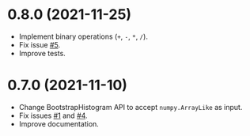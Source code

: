 # 0.8.0 (2021-11-25)

  - Implement binary operations (`+`, `-`, `*`, `/`).
  - Fix issue [#5](https://github.com/davehadley/bootstraphistogram/issues/5).
  - Improve tests.

# 0.7.0 (2021-11-10)

- Change BootstrapHistogram API to accept `numpy.ArrayLike` as input. 
- Fix issues [#1](https://github.com/davehadley/bootstraphistogram/issues/3) and [#4](https://github.com/davehadley/bootstraphistogram/issues/4).
- Improve documentation.